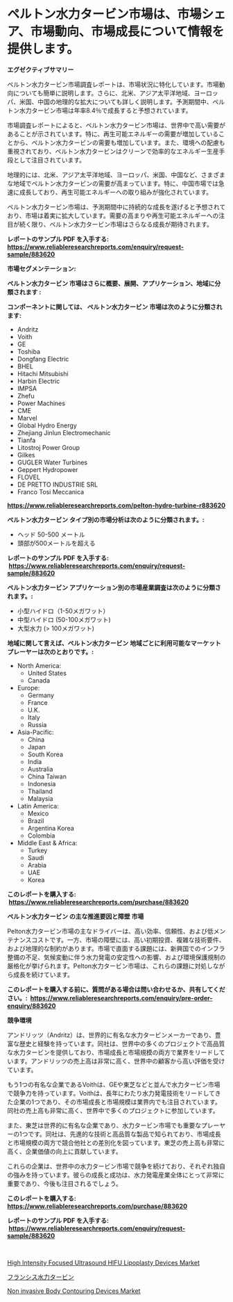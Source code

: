 <p><h1>ペルトン水力タービン市場は、市場シェア、市場動向、市場成長について情報を提供します。</h1></p><p><strong>エグゼクティブサマリー</strong></p>
<p><p>ペルトン水力タービン市場調査レポートは、市場状況に特化しています。市場動向についても簡単に説明します。さらに、北米、アジア太平洋地域、ヨーロッパ、米国、中国の地理的な拡大についても詳しく説明します。予測期間中、ペルトン水力タービン市場は年率8.4％で成長すると予想されています。</p><p>市場調査レポートによると、ペルトン水力タービン市場は、世界中で高い需要があることが示されています。特に、再生可能エネルギーの需要が増加していることから、ペルトン水力タービンの需要も増加しています。また、環境への配慮も重視されており、ペルトン水力タービンはクリーンで効率的なエネルギー生産手段として注目されています。</p><p>地理的には、北米、アジア太平洋地域、ヨーロッパ、米国、中国など、さまざまな地域でペルトン水力タービンの需要が高まっています。特に、中国市場では急速に成長しており、再生可能エネルギーへの取り組みが強化されています。</p><p>ペルトン水力タービン市場は、予測期間中に持続的な成長を遂げると予想されており、市場は着実に拡大しています。需要の高まりや再生可能エネルギーへの注目が続く限り、ペルトン水力タービン市場はさらなる成長が期待されます。</p></p>
<p><strong>レポートのサンプル PDF を入手する: <a href="https://www.reliableresearchreports.com/enquiry/request-sample/883620">https://www.reliableresearchreports.com/enquiry/request-sample/883620</a></strong></p>
<p><strong>市場セグメンテーション:</strong></p>
<p><strong> ペルトン水力タービン 市場はさらに概要、展開、アプリケーション、地域に分類されます :</strong></p>
<p><strong>コンポーネントに関しては、 ペルトン水力タービン 市場は次のように分類されます: &nbsp;</strong></p>
<p><ul><li>Andritz</li><li>Voith</li><li>GE</li><li>Toshiba</li><li>Dongfang Electric</li><li>BHEL</li><li>Hitachi Mitsubishi</li><li>Harbin Electric</li><li>IMPSA</li><li>Zhefu</li><li>Power Machines</li><li>CME</li><li>Marvel</li><li>Global Hydro Energy</li><li>Zhejiang Jinlun Electromechanic</li><li>Tianfa</li><li>Litostroj Power Group</li><li>Gilkes</li><li>GUGLER Water Turbines</li><li>Geppert Hydropower</li><li>FLOVEL</li><li>DE PRETTO INDUSTRIE SRL</li><li>Franco Tosi Meccanica</li></ul></p>
<p><strong><a href="https://www.reliableresearchreports.com/pelton-hydro-turbine-r883620">https://www.reliableresearchreports.com/pelton-hydro-turbine-r883620</a></strong></p>
<p><strong> ペルトン水力タービン タイプ別の市場分析は次のように分類されます。:</strong></p>
<p><ul><li>ヘッド 50-500 メートル</li><li>頭部が500メートルを超える</li></ul></p>
<p><strong>レポートのサンプル PDF を入手する: &nbsp;<a href="https://www.reliableresearchreports.com/enquiry/request-sample/883620">https://www.reliableresearchreports.com/enquiry/request-sample/883620</a></strong></p>
<p><strong> ペルトン水力タービン アプリケーション別の市場産業調査は次のように分類されます。:</strong></p>
<p><ul><li>小型ハイドロ（1-50メガワット）</li><li>中型ハイドロ (50-100メガワット)</li><li>大型水力 (> 100メガワット)</li></ul></p>
<p><strong>地域に関して言えば、ペルトン水力タービン 地域ごとに利用可能なマーケットプレーヤーは次のとおりです。:</strong></p>
<p><ul>
    <li>
        North America:
        <ul>
            <li>United States</li>
            <li>Canada</li>
        </ul>
    </li>
    <li>
        Europe:
        <ul>
            <li>Germany</li>
            <li>France</li>
            <li>U.K.</li>
            <li>Italy</li>
            <li>Russia</li>
        </ul>
    </li>
    <li>
        Asia-Pacific:
        <ul>
            <li>China</li>
            <li>Japan</li>
            <li>South Korea</li>
            <li>India</li>
            <li>Australia</li>
            <li>China Taiwan</li>
            <li>Indonesia</li>
            <li>Thailand</li>
            <li>Malaysia</li>
        </ul>
    </li>
    <li>
        Latin America:
        <ul>
            <li>Mexico</li>
            <li>Brazil</li>
            <li>Argentina Korea</li>
            <li>Colombia</li>
        </ul>
    </li>
    <li>
        Middle East & Africa:
        <ul>
            <li>Turkey</li>
            <li>Saudi</li>
            <li>Arabia</li>
            <li>UAE</li>
            <li>Korea</li>
        </ul>
    </li>
    </ul></p>
<p><strong>このレポートを購入する: &nbsp;<a href="https://www.reliableresearchreports.com/purchase/883620">https://www.reliableresearchreports.com/purchase/883620</a></strong></p>
<p><strong>ペルトン水力タービン の主な推進要因と障壁 市場</strong></p>
<p><p>Pelton水力タービン市場の主なドライバーは、高い効率、信頼性、および低メンテナンスコストです。一方、市場の障壁には、高い初期投資、複雑な技術要件、および地理的な制約があります。市場で直面する課題には、新興国でのインフラ整備の不足、気候変動に伴う水力発電の安定性への影響、および環境保護規制の厳格化が挙げられます。Pelton水力タービン市場は、これらの課題に対処しながら成長を続けています。</p></p>
<p><strong>このレポートを購入する前に、質問がある場合は問い合わせるか、共有してください。:&nbsp; <a href="https://www.reliableresearchreports.com/enquiry/pre-order-enquiry/883620">https://www.reliableresearchreports.com/enquiry/pre-order-enquiry/883620</a></strong></p>
<p><strong>競争環境</strong></p>
<p><p>アンドリッツ（Andritz）は、世界的に有名な水力タービンメーカーであり、豊富な歴史と経験を持っています。同社は、世界中の多くのプロジェクトで高品質な水力タービンを提供しており、市場成長と市場規模の両方で業界をリードしています。アンドリッツの売上高は非常に高く、世界中の顧客から高い評価を受けています。</p><p>もう1つの有名な企業であるVoithは、GEや東芝などと並んで水力タービン市場で競争力を持っています。Voithは、長年にわたり水力発電技術をリードしてきた企業の1つであり、その市場成長と市場規模は業界内でも注目されています。同社の売上高も非常に高く、世界中で多くのプロジェクトに参加しています。</p><p>また、東芝は世界的に有名な企業であり、水力タービン市場でも重要なプレーヤーの1つです。同社は、先進的な技術と高品質な製品で知られており、市場成長と市場規模の両方で競合他社との差別化を図っています。東芝の売上高も非常に高く、企業価値の向上に貢献しています。</p><p>これらの企業は、世界中の水力タービン市場で競争を続けており、それぞれ独自の強みを持っています。彼らの成長と成功は、水力発電産業全体にとって非常に重要であり、今後も注目されるでしょう。</p></p>
<p><strong>このレポートを購入する: &nbsp; <a href="https://www.reliableresearchreports.com/purchase/883620">https://www.reliableresearchreports.com/purchase/883620</a></strong></p>
<p><strong>レポートのサンプル PDF を入手する: &nbsp;<a href="https://www.reliableresearchreports.com/enquiry/request-sample/883620">https://www.reliableresearchreports.com/enquiry/request-sample/883620</a></strong><strong></strong></p>
<p>&nbsp;</p>
<p><p><a href="https://github.com/gamblestampleyjenny50m5sl6/Market-Research-Report-List-2/blob/main/high-intensity-focused-ultrasound-hifu-lipoplasty-devices-market.md">High Intensity Focused Ultrasound HIFU Lipoplasty Devices Market</a></p><p><a href="https://github.com/nemesis2824/Market-Research-Report-List-1/blob/main/466270823606.md">フランシス水力タービン</a></p><p><a href="https://github.com/nicholepatriciadoylenwnrjr0/Market-Research-Report-List-2/blob/main/non-invasive-body-contouring-devices-market.md">Non invasive Body Contouring Devices Market</a></p></p>
